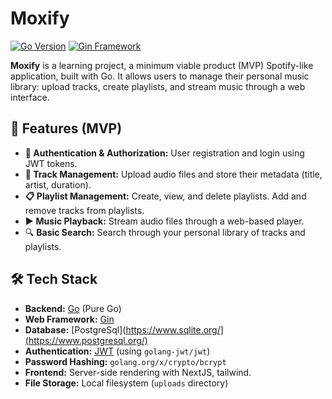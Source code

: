# Moxify

[![Go Version](https://img.shields.io/badge/Go-1.25%2B-blue)](https://golang.org/)
[![Gin Framework](https://img.shields.io/badge/Framework-Gin-green)](https://gin-gonic.com/)

**Moxify** is a learning project, a minimum viable product (MVP) Spotify-like application, built with Go. It allows users to manage their personal music library: upload tracks, create playlists, and stream music through a web interface.

## 🚀 Features (MVP)

-   **🔐 Authentication & Authorization:** User registration and login using JWT tokens.
-   **🎵 Track Management:** Upload audio files and store their metadata (title, artist, duration).
-   **📋 Playlist Management:** Create, view, and delete playlists. Add and remove tracks from playlists.
-   ▶️ **Music Playback:** Stream audio files through a web-based player.
-   🔍 **Basic Search:** Search through your personal library of tracks and playlists.

## 🛠️ Tech Stack

-   **Backend:** [Go](https://golang.org/) (Pure Go)
-   **Web Framework:** [Gin](https://gin-gonic.com/)
-   **Database:** [PostgreSql](https://www.sqlite.org/](https://www.postgresql.org/) 
-   **Authentication:** [JWT](https://jwt.io/) (using `golang-jwt/jwt`)
-   **Password Hashing:** `golang.org/x/crypto/bcrypt`
-   **Frontend:** Server-side rendering with NextJS, tailwind.
-   **File Storage:** Local filesystem (`uploads` directory)


